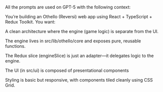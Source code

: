 All the prompts are used on GPT-5 with the following context:

You’re building an Othello (Reversi) web app using React + TypeScript + Redux Toolkit.
You want:

A clean architecture where the engine (game logic) is separate from the UI.

The engine lives in src/lib/othello/core and exposes pure, reusable functions.

The Redux slice (engineSlice) is just an adapter—it delegates logic to the engine.

The UI (in src/ui) is composed of presentational components

Styling is basic but responsive, with components tiled cleanly using CSS Grid.
